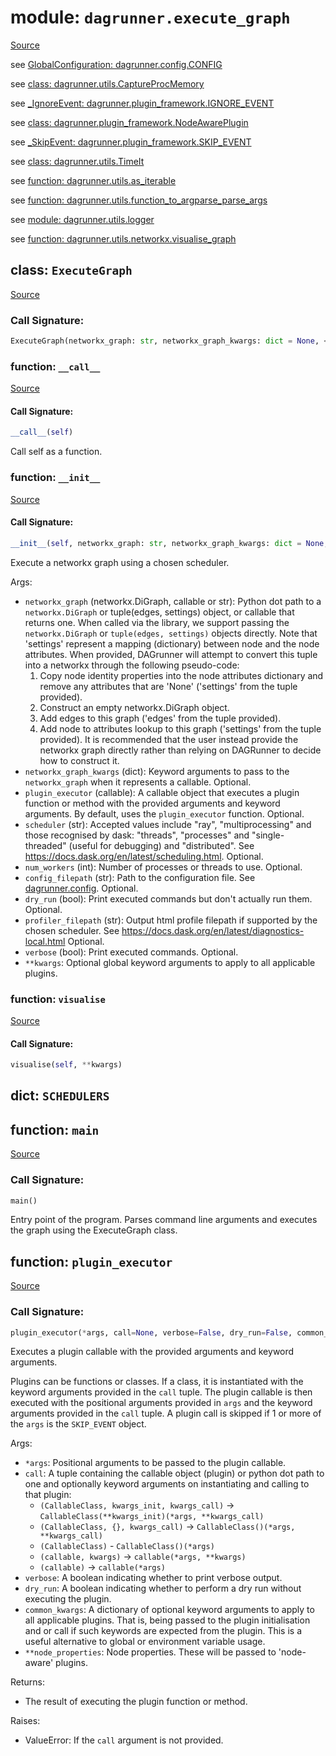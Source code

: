 # module: `dagrunner.execute_graph`

[Source](../dagrunner/execute_graph.py#L0)

see [GlobalConfiguration: dagrunner.config.CONFIG](dagrunner.config.md#globalconfiguration-config)

see [class: dagrunner.utils.CaptureProcMemory](dagrunner.utils.md#class-captureprocmemory)

see [_IgnoreEvent: dagrunner.plugin_framework.IGNORE_EVENT](dagrunner.plugin_framework.md#_ignoreevent-ignore_event)

see [class: dagrunner.plugin_framework.NodeAwarePlugin](dagrunner.plugin_framework.md#class-nodeawareplugin)

see [_SkipEvent: dagrunner.plugin_framework.SKIP_EVENT](dagrunner.plugin_framework.md#_skipevent-skip_event)

see [class: dagrunner.utils.TimeIt](dagrunner.utils.md#class-timeit)

see [function: dagrunner.utils.as_iterable](dagrunner.utils.md#function-as_iterable)

see [function: dagrunner.utils.function_to_argparse_parse_args](dagrunner.utils.md#function-function_to_argparse_parse_args)

see [module: dagrunner.utils.logger](dagrunner.utils.logger.md#module-dagrunnerutilslogger)

see [function: dagrunner.utils.networkx.visualise_graph](dagrunner.utils.networkx.md#function-visualise_graph)

## class: `ExecuteGraph`

[Source](../dagrunner/execute_graph.py#L260)

### Call Signature:

```python
ExecuteGraph(networkx_graph: str, networkx_graph_kwargs: dict = None, <function plugin_executor>, scheduler: str = 'multiprocessing', num_workers: int = 1, profiler_filepath: str = None, config_filepath: str = None, dry_run: bool = False, verbose: bool = False, **kwargs)
```

### function: `__call__`

[Source](../dagrunner/execute_graph.py#L383)

#### Call Signature:

```python
__call__(self)
```

Call self as a function.

### function: `__init__`

[Source](../dagrunner/execute_graph.py#L261)

#### Call Signature:

```python
__init__(self, networkx_graph: str, networkx_graph_kwargs: dict = None, <function plugin_executor>, scheduler: str = 'multiprocessing', num_workers: int = 1, profiler_filepath: str = None, config_filepath: str = None, dry_run: bool = False, verbose: bool = False, **kwargs)
```

Execute a networkx graph using a chosen scheduler.

Args:
- `networkx_graph` (networkx.DiGraph, callable or str):
  Python dot path to a `networkx.DiGraph` or tuple(edges, settings) object, or
  callable that returns one.  When called via the library, we support passing
  the `networkx.DiGraph` or `tuple(edges, settings)` objects directly.  Note
  that 'settings' represent a mapping (dictionary) between node and the node
  attributes.  When provided, DAGrunner will attempt to convert this tuple into
  a networkx through the following pseudo-code:
    1. Copy node identity properties into the node attributes dictionary
      and remove any attributes that are 'None' ('settings' from the tuple
      provided).
    2. Construct an empty networkx.DiGraph object.
    3. Add edges to this graph ('edges' from the tuple provided).
    4. Add node to attributes lookup to this graph ('settings' from the tuple
      provided).
    It is recommended that the user instead provide the networkx graph directly
    rather than relying on DAGRunner to decide how to construct it.
- `networkx_graph_kwargs` (dict):
  Keyword arguments to pass to the `networkx_graph` when it represents a
  callable.  Optional.
- `plugin_executor` (callable):
  A callable object that executes a plugin function or method with the provided
  arguments and keyword arguments.  By default, uses the `plugin_executor`
  function.  Optional.
- `scheduler` (str):
  Accepted values include "ray", "multiprocessing" and those recognised
  by dask: "threads", "processes" and "single-threaded" (useful for debugging)
  and "distributed".  See https://docs.dask.org/en/latest/scheduling.html.
  Optional.
- `num_workers` (int):
  Number of processes or threads to use.  Optional.
- `config_filepath` (str):
  Path to the configuration file.  See [dagrunner.config](dagrunner.config.md).
  Optional.
- `dry_run` (bool):
  Print executed commands but don't actually run them.  Optional.
- `profiler_filepath` (str):
  Output html profile filepath if supported by the chosen scheduler.
  See https://docs.dask.org/en/latest/diagnostics-local.html
  Optional.
- `verbose` (bool):
  Print executed commands.  Optional.
- `**kwargs`:
  Optional global keyword arguments to apply to all applicable plugins.

### function: `visualise`

[Source](../dagrunner/execute_graph.py#L380)

#### Call Signature:

```python
visualise(self, **kwargs)
```

## dict: `SCHEDULERS`

## function: `main`

[Source](../dagrunner/execute_graph.py#L394)

### Call Signature:

```python
main()
```

Entry point of the program.
Parses command line arguments and executes the graph using the ExecuteGraph class.

## function: `plugin_executor`

[Source](../dagrunner/execute_graph.py#L43)

### Call Signature:

```python
plugin_executor(*args, call=None, verbose=False, dry_run=False, common_kwargs=None, node_id=None, **node_properties)
```

Executes a plugin callable with the provided arguments and keyword arguments.

Plugins can be functions or classes.  If a class, it is instantiated with the
keyword arguments provided in the `call` tuple.  The plugin callable is then
executed with the positional arguments provided in `args` and the keyword arguments
provided in the `call` tuple.  A plugin call is skipped if 1 or more of the `args`
is the `SKIP_EVENT` object.

Args:
- `*args`: Positional arguments to be passed to the plugin callable.
- `call`: A tuple containing the callable object (plugin) or python dot path to one
  and optionally keyword arguments on instantiating and calling to that plugin:
  - `(CallableClass, kwargs_init, kwargs_call)` -> `CallableClass(**kwargs_init)(*args, **kwargs_call)`
  - `(CallableClass, {}, kwargs_call)` -> `CallableClass()(*args, **kwargs_call)`
  - `(CallableClass)` - `CallableClass()(*args)`
  - `(callable, kwargs)` -> `callable(*args, **kwargs)`
  - `(callable)` -> `callable(*args)`
- `verbose`: A boolean indicating whether to print verbose output.
- `dry_run`: A boolean indicating whether to perform a dry run without executing
  the plugin.
- `common_kwargs`: A dictionary of optional keyword arguments to apply to all
  applicable plugins.  That is, being passed to the plugin initialisation and or
  call if such keywords are expected from the plugin.  This is a useful alternative
  to global or environment variable usage.
- `**node_properties`: Node properties.  These will be passed to 'node-aware'
  plugins.

Returns:
- The result of executing the plugin function or method.

Raises:
- ValueError: If the `call` argument is not provided.

